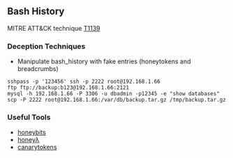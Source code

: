 ## Bash History

MITRE ATT&CK technique [T1139](https://attack.mitre.org/wiki/Technique/T1139)

### Deception Techniques
* Manipulate bash_history with fake entries (honeytokens and breadcrumbs)

```
sshpass -p '123456' ssh -p 2222 root@192.168.1.66
ftp ftp://backup:b123@192.168.1.66:2121
mysql -h 192.168.1.66 -P 3306 -u dbadmin -p12345 -e "show databases"
scp -P 2222 root@192.168.1.66:/var/db/backup.tar.gz /tmp/backup.tar.gz
```

### Useful Tools
* [honeybits](https://github.com/0x4D31/honeybits)
* [honeyλ](https://github.com/0x4D31/honeyLambda)
* [canarytokens](http://canarytokens.org)
